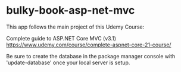 # bulky-book-asp-net-mvc

This app follows the main project of this Udemy Course:

Complete guide to ASP.NET Core MVC (v3.1)
https://www.udemy.com/course/complete-aspnet-core-21-course/

Be sure to create the database in the package manager console with 'update-database' once your local server is setup.
